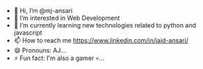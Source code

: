 - 👋 Hi, I’m @mj-ansari
- 👀 I’m interested in Web Development
- 🌱 I’m currently learning new technologies related to python and javascript
- 📫 How to reach me https://www.linkedin.com/in/jaid-ansari/
- 😄 Pronouns: AJ...
- ⚡ Fun fact: I'm also a gamer 💀...

<!---
mj-ansari/mj-ansari is a ✨ special ✨ repository because its `README.md` (this file) appears on your GitHub profile.
You can click the Preview link to take a look at your changes.
--->
